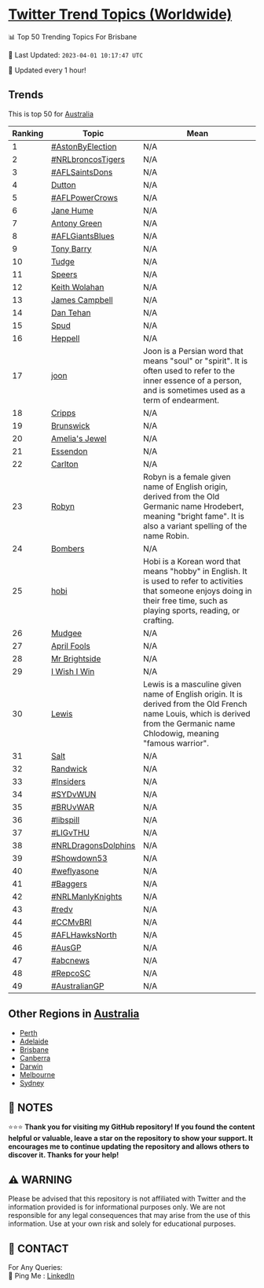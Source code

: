 [Twitter Trend Topics (Worldwide)](https://github.com/ErcinDedeoglu/Twitter-Trend-Topics)
==========


📊 Top 50 Trending Topics For Brisbane

📆 Last Updated: `2023-04-01 10:17:47 UTC`

🔧 Updated every 1 hour!


## Trends

This is top 50 for [Australia](</Australia>)

| Ranking | Topic | Mean |
| ------- | ------------ | ------------ |
| 1 | [#AstonByElection](http://twitter.com/search?q=%23AstonByElection) | N/A |
| 2 | [#NRLbroncosTigers](http://twitter.com/search?q=%23NRLbroncosTigers) | N/A |
| 3 | [#AFLSaintsDons](http://twitter.com/search?q=%23AFLSaintsDons) | N/A |
| 4 | [Dutton](http://twitter.com/search?q=Dutton) | N/A |
| 5 | [#AFLPowerCrows](http://twitter.com/search?q=%23AFLPowerCrows) | N/A |
| 6 | [Jane Hume](http://twitter.com/search?q=Jane+Hume) | N/A |
| 7 | [Antony Green](http://twitter.com/search?q=Antony+Green) | N/A |
| 8 | [#AFLGiantsBlues](http://twitter.com/search?q=%23AFLGiantsBlues) | N/A |
| 9 | [Tony Barry](http://twitter.com/search?q=Tony+Barry) | N/A |
| 10 | [Tudge](http://twitter.com/search?q=Tudge) | N/A |
| 11 | [Speers](http://twitter.com/search?q=Speers) | N/A |
| 12 | [Keith Wolahan](http://twitter.com/search?q=Keith+Wolahan) | N/A |
| 13 | [James Campbell](http://twitter.com/search?q=James+Campbell) | N/A |
| 14 | [Dan Tehan](http://twitter.com/search?q=Dan+Tehan) | N/A |
| 15 | [Spud](http://twitter.com/search?q=Spud) | N/A |
| 16 | [Heppell](http://twitter.com/search?q=Heppell) | N/A |
| 17 | [joon](http://twitter.com/search?q=joon) | Joon is a Persian word that means "soul" or "spirit". It is often used to refer to the inner essence of a person, and is sometimes used as a term of endearment. |
| 18 | [Cripps](http://twitter.com/search?q=Cripps) | N/A |
| 19 | [Brunswick](http://twitter.com/search?q=Brunswick) | N/A |
| 20 | [Amelia's Jewel](http://twitter.com/search?q=Amelia%27s+Jewel) | N/A |
| 21 | [Essendon](http://twitter.com/search?q=Essendon) | N/A |
| 22 | [Carlton](http://twitter.com/search?q=Carlton) | N/A |
| 23 | [Robyn](http://twitter.com/search?q=Robyn) | Robyn is a female given name of English origin, derived from the Old Germanic name Hrodebert, meaning "bright fame". It is also a variant spelling of the name Robin. |
| 24 | [Bombers](http://twitter.com/search?q=Bombers) | N/A |
| 25 | [hobi](http://twitter.com/search?q=hobi) | Hobi is a Korean word that means "hobby" in English. It is used to refer to activities that someone enjoys doing in their free time, such as playing sports, reading, or crafting. |
| 26 | [Mudgee](http://twitter.com/search?q=Mudgee) | N/A |
| 27 | [April Fools](http://twitter.com/search?q=April+Fools) | N/A |
| 28 | [Mr Brightside](http://twitter.com/search?q=Mr+Brightside) | N/A |
| 29 | [I Wish I Win](http://twitter.com/search?q=I+Wish+I+Win) | N/A |
| 30 | [Lewis](http://twitter.com/search?q=Lewis) | Lewis is a masculine given name of English origin. It is derived from the Old French name Louis, which is derived from the Germanic name Chlodowig, meaning "famous warrior". |
| 31 | [Salt](http://twitter.com/search?q=Salt) | N/A |
| 32 | [Randwick](http://twitter.com/search?q=Randwick) | N/A |
| 33 | [#Insiders](http://twitter.com/search?q=%23Insiders) | N/A |
| 34 | [#SYDvWUN](http://twitter.com/search?q=%23SYDvWUN) | N/A |
| 35 | [#BRUvWAR](http://twitter.com/search?q=%23BRUvWAR) | N/A |
| 36 | [#libspill](http://twitter.com/search?q=%23libspill) | N/A |
| 37 | [#LIGvTHU](http://twitter.com/search?q=%23LIGvTHU) | N/A |
| 38 | [#NRLDragonsDolphins](http://twitter.com/search?q=%23NRLDragonsDolphins) | N/A |
| 39 | [#Showdown53](http://twitter.com/search?q=%23Showdown53) | N/A |
| 40 | [#weflyasone](http://twitter.com/search?q=%23weflyasone) | N/A |
| 41 | [#Baggers](http://twitter.com/search?q=%23Baggers) | N/A |
| 42 | [#NRLManlyKnights](http://twitter.com/search?q=%23NRLManlyKnights) | N/A |
| 43 | [#redv](http://twitter.com/search?q=%23redv) | N/A |
| 44 | [#CCMvBRI](http://twitter.com/search?q=%23CCMvBRI) | N/A |
| 45 | [#AFLHawksNorth](http://twitter.com/search?q=%23AFLHawksNorth) | N/A |
| 46 | [#AusGP](http://twitter.com/search?q=%23AusGP) | N/A |
| 47 | [#abcnews](http://twitter.com/search?q=%23abcnews) | N/A |
| 48 | [#RepcoSC](http://twitter.com/search?q=%23RepcoSC) | N/A |
| 49 | [#AustralianGP](http://twitter.com/search?q=%23AustralianGP) | N/A |



## Other Regions in [Australia](</Australia>)

* [Perth](</Australia/Perth.md>)
* [Adelaide](</Australia/Adelaide.md>)
* [Brisbane](</Australia/Brisbane.md>)
* [Canberra](</Australia/Canberra.md>)
* [Darwin](</Australia/Darwin.md>)
* [Melbourne](</Australia/Melbourne.md>)
* [Sydney](</Australia/Sydney.md>)



## 📝 NOTES

⭐⭐⭐ **Thank you for visiting my GitHub repository! If you found the content helpful or valuable, leave a star on the repository to show your support. It encourages me to continue updating the repository and allows others to discover it. Thanks for your help!**


## ⚠️ WARNING

Please be advised that this repository is not affiliated with Twitter and the information provided is for informational purposes only. We are not responsible for any legal consequences that may arise from the use of this information. Use at your own risk and solely for educational purposes.


## 📨 CONTACT

 For Any Queries:  
            🏓 Ping Me : [LinkedIn](https://www.linkedin.com/in/ercindedeoglu/)
